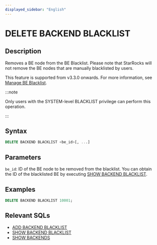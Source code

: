 ```yaml
---
displayed_sidebar: "English"
---
```


# DELETE BACKEND BLACKLIST

## Description

Removes a BE node from the BE Blacklist. Please note that StarRocks will not remove the BE nodes that are manually blacklisted by users.

This feature is supported from v3.3.0 onwards. For more information, see [Manage BE Blacklist](../../../../administration/management/BE_blacklist.md).

:::note

Only users with the SYSTEM-level BLACKLIST privilege can perform this operation.

:::

## Syntax

```SQL
DELETE BACKEND BLACKLIST <be_id>[, ...]
```

## Parameters

`be_id`: ID of the BE node to be removed from the blacklist. You can obtain the ID of the blacklisted BE by executing [SHOW BACKEND BLACKLIST](./SHOW_BACKEND_BLACKLIST.md).

## Examples

```SQL
DELETE BACKEND BLACKLIST 10001;
```

## Relevant SQLs

- [ADD BACKEND BLACKLIST](./ADD_BACKEND_BLACKLIST.md)
- [SHOW BACKEND BLACKLIST](./SHOW_BACKEND_BLACKLIST.md)
- [SHOW BACKENDS](SHOW_BACKENDS.md)

